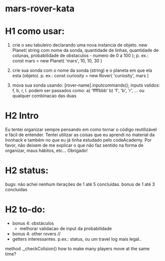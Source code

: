 # mars-rover-kata

# H1 como usar:
1) crie o seu tabuleiro declarando uma nova instancia de objeto.
new Planet( string com nome da sonda, quantidade de linhas, quantidade de colunas, probabilidade de obstaculos - numero de 0 a 100 );
p. ex.:
const mars = new Planet( 'mars', 10, 10, 30 )

2) crie sua sonda com o nome da sonda (string) e o planeta em que ela esta (objeto).
p. ex.:
const curiosity = new Rover( 'curiosity', mars )

3) mova sua sonda usando: [rover-name].inputcommands();
inputs validos: f, b, r, l. podem ser passados como:
a) 'ffffbbb'
b) 'f', 'b', 'r', ...
ou qualquer combinacao das duas

# H2 Intro
Eu tentei organizar sempre pensando em como tornar o código reutilizável e fácil de entender. Tentei utilizar as coisas que eu aprendi no material da Ironhack e também no que eu já tinha estudado pelo codeAcademy. Por favor, não deixem de me explicar o que não faz sentido na forma de organizar, maus hábitos, etc... Obrigado!



# H2 status:
bugs: não achei nenhum
iterações de 1 até 5 concluídas.
bonus de 1 até 3 concluídas

# H2 to-do:
- bonus 4: obstáculos
  - melhorar validacao de input da probabilidade
- bonus 4: other rovers // 
- getters interessantes. p.ex.: status, ou um travel log mais legal..

method ._checkColision()
how to make many players move at the same time?